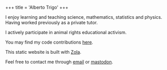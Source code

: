 +++
title  = 'Alberto Trigo'
+++

I enjoy learning and teaching science, mathematics, statistics and physics. Having worked previously as a private tutor.

I actively participate in animal rights educational activism.

You may find my code contributions [here](https://github.com/tunjan).

This static website is built with [Zola](https://www.getzola.org/).

Feel free to contact me through [email](mailto:contact@albertotrigo.eu) or [mastodon](https://scicomm.xyz/@tunjan).
